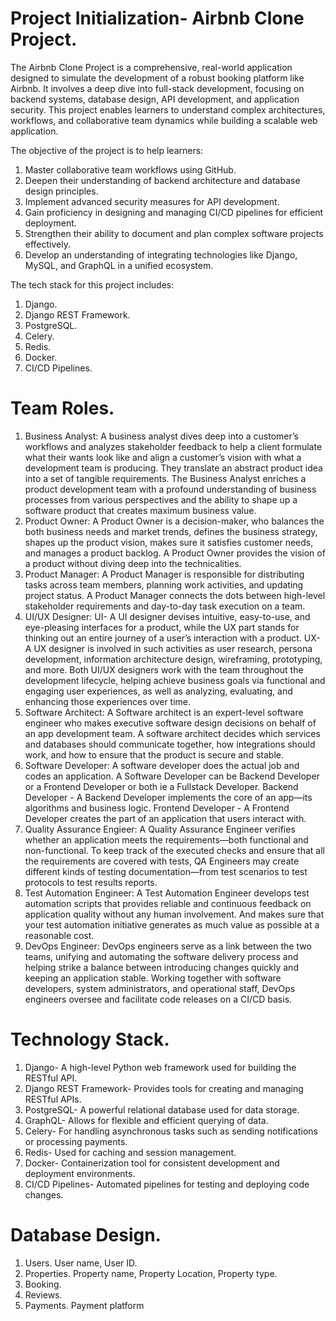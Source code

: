 # Project Initialization- Airbnb Clone Project.
The Airbnb Clone Project  is a comprehensive, real-world application designed to simulate the development of a robust booking platform like Airbnb. It involves a deep dive into full-stack development, focusing on backend systems, database design, API development, and application security. This project enables learners to understand complex architectures, workflows, and collaborative team dynamics while building a scalable web application. 

The objective of the project is to help learners:
1. Master collaborative team workflows using GitHub.
2. Deepen their understanding of backend architecture and database design principles.
3. Implement advanced security measures for API development.
4. Gain proficiency in designing and managing CI/CD pipelines for efficient deployment.
5. Strengthen their ability to document and plan complex software projects effectively.
6. Develop an understanding of integrating technologies like Django, MySQL, and GraphQL in a unified ecosystem.

The tech stack for this project includes:
1. Django.
2. Django REST Framework.
3. PostgreSQL.
4. Celery.
5. Redis.
6. Docker.
7. CI/CD Pipelines. 

# Team Roles.
1. Business Analyst: A business analyst dives deep into a customer’s workflows and analyzes stakeholder feedback to help a client formulate what their wants look like and align a customer’s vision with what a development team is producing. They translate an abstract product idea into a set of tangible requirements. The Business Analyst enriches a product development team with a profound understanding of business processes from various perspectives and the ability to shape up a software product that creates maximum business value.
2. Product Owner: A Product Owner is a decision-maker, who balances the both business needs and market trends, defines the  business strategy, shapes up the product vision, makes sure it satisfies customer needs, and manages a product backlog. A Product Owner provides the vision of a product without diving deep into the technicalities.
3. Product Manager: A Product Manager is responsible for distributing tasks across team members, planning work activities, and updating project status. A Product Manager connects the dots between high-level stakeholder requirements and day-to-day task execution on a team.
4. UI/UX Designer:
   UI- A UI designer devises intuitive, easy-to-use, and eye-pleasing interfaces for a product, while the UX part stands for thinking out an entire journey of a user’s interaction with a product. 
   UX- A UX designer is involved in such activities as user research, persona development, information architecture design, wireframing, prototyping, and more.
Both UI/UX designers work with the team throughout the development lifecycle, helping achieve business goals via functional and engaging user experiences, as well as analyzing, evaluating, and enhancing those experiences over time.
5. Software Architect: A Software architect is an expert-level software engineer who makes executive software design decisions on behalf of an app development team. A software architect decides which services and databases should communicate together, how integrations should work, and how to ensure that the product is secure and stable.
6. Software Developer: A software developer does the actual job and codes an application. A Software Developer can be Backend Developer or a Frontend Developer or both ie a Fullstack Developer.
   Backend Developer -  A Backend Developer implements the core of an app—its algorithms and business logic.
   Frontend Developer - A Frontend Developer creates the part of an application that users interact with.
7. Quality Assurance Engieer: A Quality Assurance Engineer verifies whether an application meets the requirements—both functional and non-functional. To keep track of the executed checks and ensure that all the requirements are covered with tests, QA Engineers may create different kinds of testing documentation—from test scenarios to test protocols to test results reports.
8. Test Automation Engineer: A Test Automation Engineer develops test automation scripts that provides reliable and continuous feedback on application quality without any human involvement. And makes sure that your test automation initiative generates as much value as possible at a reasonable cost.
9. DevOps Engineer: DevOps engineers serve as a link between the two teams, unifying and automating the software delivery process and helping strike a balance between introducing changes quickly and keeping an application stable. Working together with software developers, system administrators, and operational staff, DevOps engineers oversee and facilitate code releases on a CI/CD basis.

# Technology Stack.
1. Django- A high-level Python web framework used for building the RESTful API.
2. Django REST Framework- Provides tools for creating and managing RESTful APIs.
3. PostgreSQL- A powerful relational database used for data storage.
4. GraphQL- Allows for flexible and efficient querying of data.
5. Celery- For handling asynchronous tasks such as sending notifications or processing payments.
6. Redis- Used for caching and session management.
7. Docker- Containerization tool for consistent development and deployment environments.
8. CI/CD Pipelines- Automated pipelines for testing and deploying code changes.

# Database Design.
1. Users.
   User name, User ID.
2. Properties.
   Property name, Property Location, Property type.
3. Booking.
4. Reviews.
5. Payments.
   Payment platform
